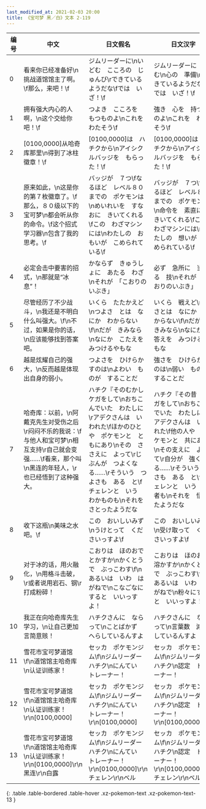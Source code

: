 ```yaml
---
last_modified_at: 2021-02-03 20:00
title: 《宝可梦 黑／白》文本 2-119
---
```

| 编号 | 中文 | 日文假名 | 日文汉字 |
| ---- | ---- | ---- | --- |
| 0 | 看来你已经准备好\n挑战道馆馆主了啊。\f那么，来吧！\f | ジムリーダーに\nいどむ　こころの　じゅんび\rできているようだな\fでは　いざ！\f | ジムリーダーに　挑む\n心の　準備\rできているようだな\fでは　いざ！\f |
| 1 | 拥有强大内心的人啊，\n这个交给你吧！\f | つよき　こころを　もつものよ\nこれを　わたそう\f | 強き　心を　持つものよ\nこれを　わたそう\f |
| 2 | [0100,0000]从哈奇库那里\n得到了冰柱徽章！\f | [0100,0000]は　ハチクから\nアイシクルバッジを　もらった！\f | [0100,0000]は　ハチクから\nアイシクルバッジを　もらった！\f |
| 3 | 原来如此，\n这是你的第７枚徽章了。\f那么，８０级以下的宝可梦\n都会听从你的命令。\f这个招式学习器\n包含了我的思考。\f | バッジが　７つ\fなるほど　レベル８０までの　ポケモンは\nめいれいを　すなおに　きいてくれる\fこの　わざマシンには\nわたしの　おもいが　こめられている\f | バッジが　７つ\fなるほど　レベル８０までの　ポケモンは\n命令を　素直に　きいてくれる\fこの　わざマシンには\nわたしの　想いが　こめられている\f |
| 4 | 必定会击中要害的招式，\n那就是“冰息”！ | かならず　きゅうしょに　あたる　わざ\nそれが　「こおりのいぶき」 | 必ず　急所に　当たる　技\nそれが　「こおりのいぶき」 |
| 5 | 尽管经历了不少战斗，\n我还是不明白什么叫强大。\f\n不过，如果是你的话，\n应该能够找到答案吧。 | いくら　たたかえど\nつよさ　とは　なにか　わからない\f\nだが　きみなら\nなにか　こたえを　みつけるやもな | いくら　戦えど\n強さとは　なにか　わからない\f\nだが　きみなら\nなにか　答えを　みつけるやもな |
| 6 | 越是炫耀自己的强大，\n反而越是体现出自身的弱小。 | つよさを　ひけらかすのは\nよわい　ものが　することだ | 強さを　ひけらかすのは\n弱い　ものが　することだ |
| 7 | 哈奇库：以前，\n阿戴克先生对受伤之后\r闷闷不乐的我说：\f与他人和宝可梦\n相互支持\r自己就会变强……\f看来，那个叫\n黑连的年轻人，\r也已经悟到了这种强大。 | ハチク『そのむかし　ケガをして\nおちこんでいた　わたしに\rアデクさんは　いわれた\fほかのひとや　ポケモンと　ともにあり\nその　ささえに　よって\rじぶんが　つよくなる……\rそういう　つよさも　ある　と\fチェレンと　いう　わかものも\nそれを　さとったようだな | ハチク『その昔　ケガをして\nおちこんでいた　わたしに\rアデクさんは　いわれた\f他の人や　ポケモンと　共にあり\nその支えに　よって\r自分が　強くなる……\rそういう　強さも　ある　と\fチェレンと　いう　若者も\nそれを　悟ったようだな |
| 8 | 收下这瓶\n美味之水吧。\f | この　おいしいみず\nうけとって　くださいっすよ\f | この　おいしいみず\n受け取って　くださいっすよ\f |
| 9 | 对于冰的话，用火融化，\n用格斗击破，\r或者说用岩石、钢\r打成粉碎！ | こおりは　ほのおで　とかすか\nかくとうで　ぶっこわす\f\nあるいは　いわ　はがねで\nこなごなにすると　いいっすよ！ | こおりは　ほのおで　溶かすか\nかくとうで　ぶっこわす\f\nあるいは　いわ　はがねで\n粉々にすると　いいっすよ！ |
| 10 | 我正在向哈奇库先生学习，\n让自己更加言简意赅！ | ハチクさんに　ならって\nことばかず　へらしているんすよ | ハチクさんに　ならって\n言葉数　減らしているんすよ |
| 11 | 雪花市宝可梦道馆\f\n道馆馆主哈奇库\n认证训练家！ | セッカ　ポケモンジム\f\nジムリーダー　ハチク\nにんてい　トレーナー！ | セッカ　ポケモンジム\f\nジムリーダー　ハチク\n認定　トレーナー！ |
| 12 | 雪花市宝可梦道馆\f\n道馆馆主哈奇库\n认证训练家！\r\n[0100,0000] | セッカ　ポケモンジム\f\nジムリーダー　ハチク\nにんてい　トレーナー！\r\n[0100,0000] | セッカ　ポケモンジム\f\nジムリーダー　ハチク\n認定　トレーナー！\r\n[0100,0000] |
| 13 | 雪花市宝可梦道馆\f\n道馆馆主哈奇库\n认证训练家！\r\n[0100,0000]\r\n黑连\r\n白露 | セッカ　ポケモンジム\f\nジムリーダー　ハチク\nにんてい　トレーナー！\r\n[0100,0000]\r\nチェレン\r\nベル | セッカ　ポケモンジム\f\nジムリーダー　ハチク\n認定　トレーナー！\r\n[0100,0000]\r\nチェレン\r\nベル |
{: .table .table-bordered .table-hover .xz-pokemon-text .xz-pokemon-text-13 }